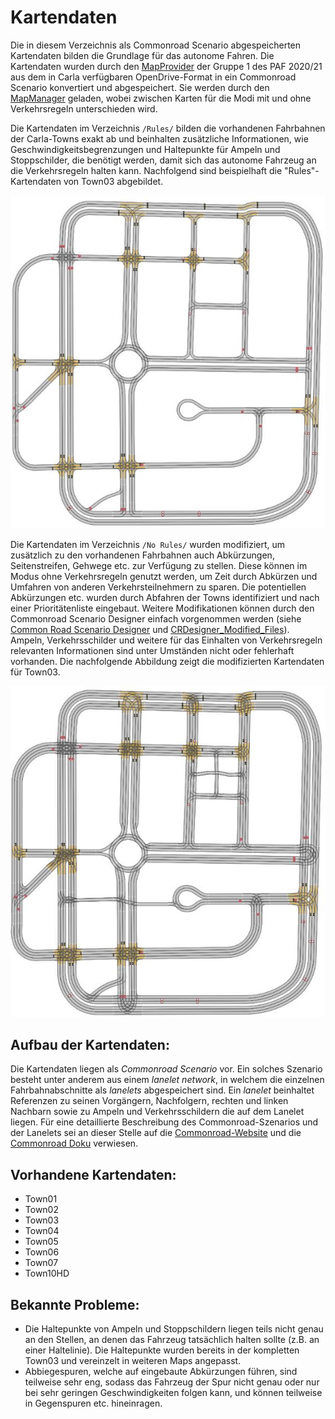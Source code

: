 # Kartendaten

Die in diesem Verzeichnis als Commonroad Scenario abgespeicherten Kartendaten bilden die Grundlage für das autonome Fahren. Die Kartendaten wurden durch den [MapProvider](https://github.com/ll7/psaf1/blob/master/psaf_ros/psaf_global_planner/src/psaf_global_planner/map_provider/map_provider.py) der Gruppe 1 des PAF 2020/21 aus dem in Carla verfügbaren OpenDrive-Format in ein Commonroad Scenario konvertiert und abgespeichert. Sie werden durch den [MapManager](../paf_ros/paf_planning/src/classes/MapManager.py) geladen, wobei zwischen Karten für die Modi mit und ohne Verkehrsregeln unterschieden wird.

Die Kartendaten im Verzeichnis `/Rules/` bilden die vorhandenen Fahrbahnen der Carla-Towns exakt ab und beinhalten zusätzliche Informationen, wie Geschwindigkeitsbegrenzungen und Haltepunkte für Ampeln und Stoppschilder, die benötigt werden, damit sich das autonome Fahrzeug an die Verkehrsregeln halten kann. Nachfolgend sind beispielhaft die "Rules"-Kartendaten von Town03 abgebildet.

![](../docs/imgs/town03rules.JPG)

Die Kartendaten im Verzeichnis `/No Rules/` wurden modifiziert, um zusätzlich zu den vorhandenen Fahrbahnen auch Abkürzungen, Seitenstreifen, Gehwege etc. zur Verfügung zu stellen. Diese können im Modus ohne Verkehrsregeln genutzt werden, um Zeit durch Abkürzen und Umfahren von anderen Verkehrsteilnehmern zu sparen. Die potentiellen Abkürzungen etc. wurden durch Abfahren der Towns identifiziert und nach einer Prioritätenliste eingebaut. Weitere Modifikationen können durch den Commonroad Scenario Designer einfach vorgenommen werden (siehe [Common Road Scenario Designer](https://commonroad.in.tum.de/scenario-designer) und [CRDesigner_Modified_Files](../CRDesigner_Modified_Files)). Ampeln, Verkehrsschilder und weitere für das Einhalten von Verkehrsregeln relevanten Informationen sind unter Umständen nicht oder fehlerhaft vorhanden. Die nachfolgende Abbildung zeigt die modifizierten Kartendaten für Town03.

![](../docs/imgs/town03norules.JPG)

## Aufbau der Kartendaten:

Die Kartendaten liegen als *Commonroad Scenario* vor. Ein solches Szenario besteht unter anderem aus einem *lanelet network*, in welchem die einzelnen Fahrbahnabschnitte als *lanelets* abgespeichert sind. Ein *lanelet* beinhaltet Referenzen zu seinen Vorgängern, Nachfolgern, rechten und linken Nachbarn sowie zu Ampeln und Verkehrsschildern die auf dem Lanelet liegen. Für eine detaillierte Beschreibung des Commonroad-Szenarios und der Lanelets sei an dieser Stelle auf die [Commonroad-Website](https://commonroad.in.tum.de/tutorials/commonroad-interface) und die [Commonroad Doku](https://commonroad-io.readthedocs.io/en/latest/) verwiesen.

## Vorhandene Kartendaten:

- Town01
- Town02
- Town03
- Town04
- Town05
- Town06
- Town07
- Town10HD

## Bekannte Probleme:

- Die Haltepunkte von Ampeln und Stoppschildern liegen teils nicht genau an den Stellen, an denen das Fahrzeug tatsächlich halten sollte (z.B. an einer Haltelinie). Die Haltepunkte wurden bereits in der kompletten Town03 und vereinzelt in weiteren Maps angepasst.
- Abbiegespuren, welche auf eingebaute Abkürzungen führen, sind teilweise sehr eng, sodass das Fahrzeug der Spur nicht genau oder nur bei sehr geringen Geschwindigkeiten folgen kann, und können teilweise in Gegenspuren etc. hineinragen.
